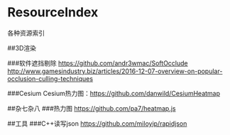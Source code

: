 # ResourceIndex
各种资源索引


##3D渲染

###软件遮挡剔除
https://github.com/andr3wmac/SoftOcclude
http://www.gamesindustry.biz/articles/2016-12-07-overview-on-popular-occlusion-culling-techniques


###Cesium
Cesium热力图：https://github.com/danwild/CesiumHeatmap

##杂七杂八
###热力图
https://github.com/pa7/heatmap.js

##工具
###C++读写json
https://github.com/miloyip/rapidjson
